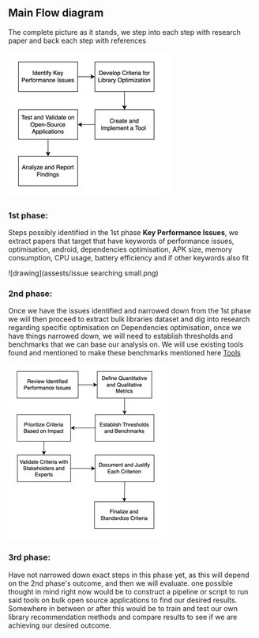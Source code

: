 ## Main Flow diagram

The complete picture as it stands, we step into each step with research paper and back each step with references  

![drawing](assests/main_pictue-small.png)

### 1st phase: 

Steps possibly identified in the 1st phase **Key Performance Issues**, we extract papers that target that have 
keywords of performance issues, optimisation, android, dependencies optimisation, APK size, memory consumption, CPU usage, battery efficiency and if other keywords also fit

![drawing](assests/issue searching small.png)

### 2nd phase: 

Once we have the issues identified and narrowed down from the 1st phase we will then proceed to extract bulk libraries dataset
and dig into research regarding specific optimisation on Dependencies optimisation, once we have things narrowed down, we will need to establish thresholds and benchmarks 
that we can base our analysis on. We will use existing tools found and mentioned to make these benchmarks mentioned here
[Tools](https://github.com/ateebakhtar/Thesis-Android-Dependency-Optimisation/blob/main/tools/ExistingTools.md)

![drawing](assests/approach_small.png)

### 3rd phase:

Have not narrowed down exact steps in this phase yet, as this will depend on the 2nd phase's outcome, and then we will evaluate. 
one possible thought in mind right now would be to construct a pipeline or script to run said tools on bulk open
source applications to find our desired results. Somewhere in between or after this would be to train and test our own 
library recommendation methods and compare results to see if we are achieving our desired outcome.